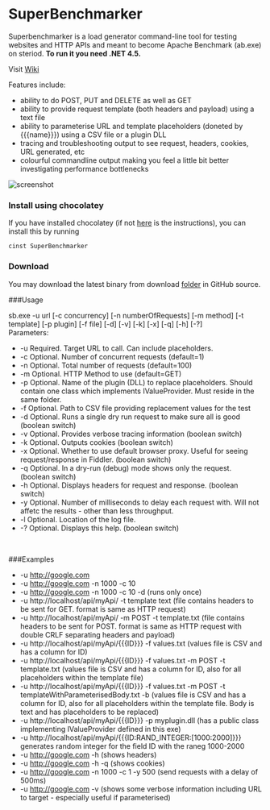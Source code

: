 SuperBenchmarker
================

Superbenchmarker is a load generator command-line tool for testing websites and HTTP APIs and meant to become Apache Benchmark (ab.exe) on steriod. **To run it you need .NET 4.5.**

Visit [Wiki](https://github.com/aliostad/SuperBenchmarker/wiki)

Features include:

* ability to do POST, PUT and DELETE as well as GET
* ability to provide request template (both headers and payload) using a text file
* ability to parameterise URL and template placeholders (doneted by {{{name}}}) using a CSV file or a plugin DLL
* tracing and troubleshooting output to see request, headers, cookies, URL generated, etc
* colourful commandline output making you feel a little bit better investigating performance bottlenecks

![screenshot](https://raw.github.com/aliostad/SuperBenchmarker/master/SuperBenchmarker2.png)

### Install using chocolatey
If you have installed chocolatey (if not [here](https://github.com/chocolatey/chocolatey/wiki/Installation#command-line) is the instructions), you can install this by running

```
cinst SuperBenchmarker 
```

### Download
You may download the latest binary from download [folder](https://github.com/aliostad/SuperBenchmarker/tree/master/download) in GitHub source.


###Usage

sb.exe -u url [-c concurrency] [-n numberOfRequests] [-m method] [-t template] [-p plugin] [-f file] [-d]  [-v]  [-k]  [-x]  [-q]  [-h]  [-?]<br/>
Parameters:<br/>
- -u     Required. Target URL to call. Can include placeholders.<br/>
- -c     Optional. Number of concurrent requests (default=1)<br/>
- -n     Optional. Total number of requests (default=100)<br/>
- -m     Optional. HTTP Method to use (default=GET)<br/>
- -p     Optional. Name of the plugin (DLL) to replace placeholders. Should contain one class which implements IValueProvider. Must reside in the same folder.<br/>
- -f     Optional. Path to CSV file providing replacement values for the test<br/>
- -d     Optional. Runs a single dry run request to make sure all is good (boolean switch)<br/>
- -v     Optional. Provides verbose tracing information (boolean switch)<br/>
- -k     Optional. Outputs cookies (boolean switch)<br/>
- -x     Optional. Whether to use default browser proxy. Useful for seeing request/response in Fiddler. (boolean switch)<br/>
- -q     Optional. In a dry-run (debug) mode shows only the request. (boolean switch)<br/>
- -h     Optional. Displays headers for request and response. (boolean switch)<br/>
- -y     Optional. Number of milliseconds to delay each request with. Will not affetc the results - other than less throughput.<br/>
- -l     Optional. Location of the log file.<br/>
- -?     Optional. Displays this help. (boolean switch)<br/>
<br/>

###Examples

- -u http://google.com
- -u http://google.com -n 1000 -c 10
- -u http://google.com -n 1000 -c 10 -d (runs only once)
- -u http://localhost/api/myApi/ -t template text (file contains headers to be sent for GET. format is same as HTTP request)
- -u http://localhost/api/myApi/ -m POST -t template.txt (file contains headers to be sent for POST. format is same as HTTP request with double CRLF separating headers and payload)
- -u http://localhost/api/myApi/{{{ID}}} -f values.txt (values file is CSV and has a column for ID)
- -u http://localhost/api/myApi/{{{ID}}} -f values.txt -m POST -t template.txt (values file is CSV and has a column for ID, also for all placeholders within the template file)
- -u http://localhost/api/myApi/{{{ID}}} -f values.txt -m POST -t templateWithParameterisedBody.txt -b (values file is CSV and has a column for ID, also for all placeholders within the template file. Body is text and has placeholders to be replaced)
- -u http://localhost/api/myApi/{{{ID}}} -p myplugin.dll (has a public class implementing IValueProvider defined in this exe)
- -u http://localhost/api/myApi/{{{ID:RAND_INTEGER:[1000:2000]}}}  generates random integer for the field ID with the raneg 1000-2000
- -u http://google.com -h (shows headers)
- -u http://google.com -h -q (shows cookies) 
- -u http://google.com -n 1000 -c 1 -y 500 (send requests with a delay of 500ms) 
- -u http://google.com -v (shows some verbose information including URL to target - especially useful if parameterised) 

